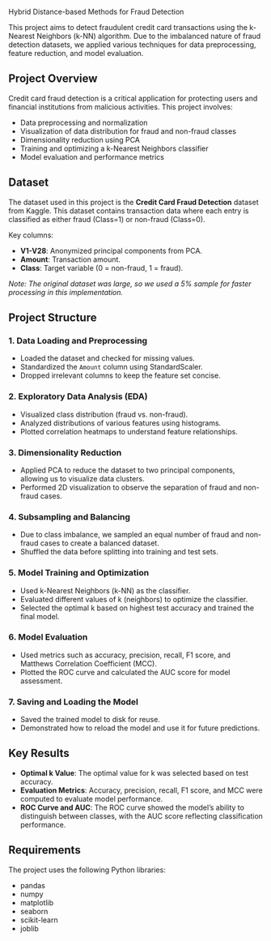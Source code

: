 Hybrid Distance-based Methods for Fraud Detection

This project aims to detect fraudulent credit card transactions using the k-Nearest Neighbors (k-NN) algorithm. Due to the imbalanced nature of fraud detection datasets, we applied various techniques for data preprocessing, feature reduction, and model evaluation.

## Project Overview

Credit card fraud detection is a critical application for protecting users and financial institutions from malicious activities. This project involves:

- Data preprocessing and normalization
- Visualization of data distribution for fraud and non-fraud classes
- Dimensionality reduction using PCA
- Training and optimizing a k-Nearest Neighbors classifier
- Model evaluation and performance metrics

## Dataset

The dataset used in this project is the **Credit Card Fraud Detection** dataset from Kaggle. This dataset contains transaction data where each entry is classified as either fraud (Class=1) or non-fraud (Class=0). 

Key columns:
- **V1-V28**: Anonymized principal components from PCA.
- **Amount**: Transaction amount.
- **Class**: Target variable (0 = non-fraud, 1 = fraud).

*Note: The original dataset was large, so we used a 5% sample for faster processing in this implementation.*

## Project Structure

### 1. Data Loading and Preprocessing
- Loaded the dataset and checked for missing values.
- Standardized the `Amount` column using StandardScaler.
- Dropped irrelevant columns to keep the feature set concise.

### 2. Exploratory Data Analysis (EDA)
- Visualized class distribution (fraud vs. non-fraud).
- Analyzed distributions of various features using histograms.
- Plotted correlation heatmaps to understand feature relationships.

### 3. Dimensionality Reduction
- Applied PCA to reduce the dataset to two principal components, allowing us to visualize data clusters.
- Performed 2D visualization to observe the separation of fraud and non-fraud cases.

### 4. Subsampling and Balancing
- Due to class imbalance, we sampled an equal number of fraud and non-fraud cases to create a balanced dataset.
- Shuffled the data before splitting into training and test sets.

### 5. Model Training and Optimization
- Used k-Nearest Neighbors (k-NN) as the classifier.
- Evaluated different values of k (neighbors) to optimize the classifier.
- Selected the optimal k based on highest test accuracy and trained the final model.

### 6. Model Evaluation
- Used metrics such as accuracy, precision, recall, F1 score, and Matthews Correlation Coefficient (MCC).
- Plotted the ROC curve and calculated the AUC score for model assessment.

### 7. Saving and Loading the Model
- Saved the trained model to disk for reuse.
- Demonstrated how to reload the model and use it for future predictions.

## Key Results

- **Optimal k Value**: The optimal value for k was selected based on test accuracy.
- **Evaluation Metrics**: Accuracy, precision, recall, F1 score, and MCC were computed to evaluate model performance.
- **ROC Curve and AUC**: The ROC curve showed the model’s ability to distinguish between classes, with the AUC score reflecting classification performance.

## Requirements

The project uses the following Python libraries:

- pandas
- numpy
- matplotlib
- seaborn
- scikit-learn
- joblib
